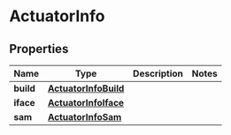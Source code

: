 

# ActuatorInfo


## Properties

| Name | Type | Description | Notes |
|------------ | ------------- | ------------- | -------------|
|**build** | [**ActuatorInfoBuild**](ActuatorInfoBuild.md) |  |  |
|**iface** | [**ActuatorInfoIface**](ActuatorInfoIface.md) |  |  |
|**sam** | [**ActuatorInfoSam**](ActuatorInfoSam.md) |  |  |



